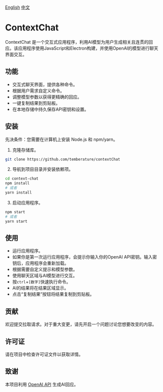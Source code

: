 [English](README.md) [中文](README.zh.md) 

# ContextChat

ContextChat 是一个交互式应用程序，利用AI模型为用户生成相关且连贯的回应。该应用程序使用JavaScript和Electron构建，并使用OpenAI的模型进行聊天界面交互。

## 功能

- 交互式聊天界面，提供各种命令。
- 根据用户需求自定义命令。
- 调整模型参数以获得更精确的回应。
- 一键复制结果到剪贴板。
- 在本地存储中持久保存API密钥和设置。

## 安装

先决条件：您需要在计算机上安装 Node.js 和 npm/yarn。

1. 克隆存储库。
```bash
git clone https://github.com/temberature/contextChat
```
2. 导航到项目目录并安装依赖项。
```bash
cd context-chat
npm install
# 或者
yarn install
```

3. 启动应用程序。
```bash
npm start
# 或者
yarn start
```

## 使用

- 运行应用程序。
- 如果你是第一次运行应用程序，会提示你输入你的OpenAI API密钥。输入密钥后，应用程序会重新加载。
- 根据需要自定义提示和模型参数。
- 使用聊天区域与AI模型进行交互。
- 按`ctrl`+`[数字]`快速执行命令。
- AI的结果将在结果区域显示。
- 点击“复制结果”按钮将结果复制到剪贴板。

## 贡献

欢迎提交拉取请求。对于重大变更，请先开启一个问题讨论您想要改变的内容。

## 许可证

请在项目中检查许可证文件以获取详情。

## 致谢

本项目利用 [OpenAI API](https://openai.com/) 生成AI回应。